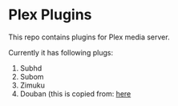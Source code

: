 ﻿# Plex Plugins
This repo contains plugins for Plex media server.

Currently it has following plugs:
1. Subhd
2. Subom
3. Zimuku
4. Douban (this is copied from: [here](https://github.com/kula85/Douban.bundle)
